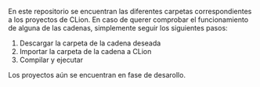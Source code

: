 En este repositorio se encuentran las diferentes carpetas correspondientes a los proyectos de CLion.
En caso de querer comprobar el funcionamiento de alguna de las cadenas, simplemente seguir los siguientes pasos:
  1. Descargar la carpeta de la cadena deseada
  2. Importar la carpeta de la cadena a CLion
  3. Compilar y ejecutar

Los proyectos aún se encuentran en fase de desarollo.
